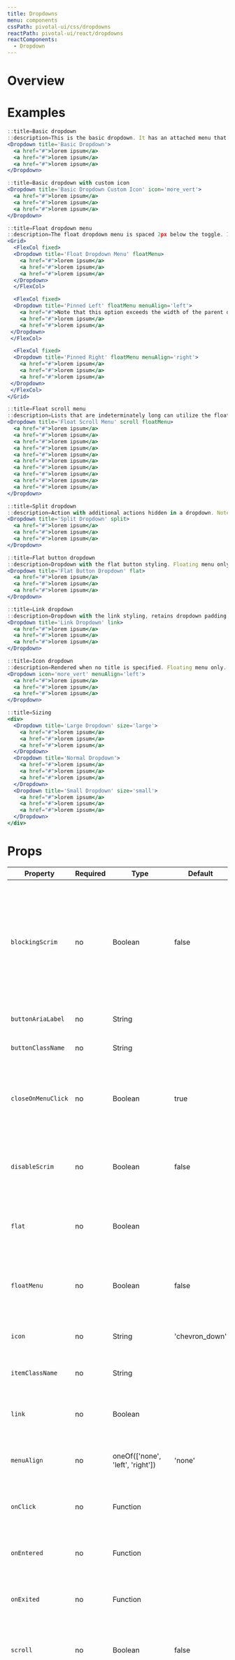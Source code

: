 ```yaml
---
title: Dropdowns
menu: components
cssPath: pivotal-ui/css/dropdowns
reactPath: pivotal-ui/react/dropdowns
reactComponents:
  - Dropdown
---
```


# Overview

# Examples

```jsx
::title=Basic dropdown
::description=This is the basic dropdown. It has an attached menu that extends from the bottom.
<Dropdown title='Basic Dropdown'>
  <a href="#">lorem ipsum</a>
  <a href="#">lorem ipsum</a>
  <a href="#">lorem ipsum</a>
</Dropdown>
```

```jsx
::title=Basic dropdown with custom icon
<Dropdown title='Basic Dropdown Custom Icon' icon='more_vert'>
  <a href="#">lorem ipsum</a>
  <a href="#">lorem ipsum</a>
  <a href="#">lorem ipsum</a>
</Dropdown>
```

```jsx
::title=Float dropdown menu
::description=The float dropdown menu is spaced 2px below the toggle. It can also be pinned to the left or right for content that exceeds the parent dropdown width.
<Grid>
  <FlexCol fixed>
  <Dropdown title='Float Dropdown Menu' floatMenu>
    <a href="#">lorem ipsum</a>
    <a href="#">lorem ipsum</a>
    <a href="#">lorem ipsum</a>
  </Dropdown>
  </FlexCol>

  <FlexCol fixed>
  <Dropdown title='Pinned Left' floatMenu menuAlign='left'>
    <a href="#">Note that this option exceeds the width of the parent dropdown toggle</a>
    <a href="#">lorem ipsum</a>
    <a href="#">lorem ipsum</a>
 </Dropdown>
 </FlexCol>

  <FlexCol fixed>
  <Dropdown title='Pinned Right' floatMenu menuAlign='right'>
    <a href="#">lorem ipsum</a>
    <a href="#">lorem ipsum</a>
    <a href="#">lorem ipsum</a>
 </Dropdown>
 </FlexCol>
</Grid>
```

```jsx
::title=Float scroll menu
::description=Lists that are indeterminately long can utilize the float scroll menu. The size is fixed so you'll have to customize the fixed height to achieve your desired results.
<Dropdown title='Float Scroll Menu' scroll floatMenu>
  <a href="#">lorem ipsum</a>
  <a href="#">lorem ipsum</a>
  <a href="#">lorem ipsum</a>
  <a href="#">lorem ipsum</a>
  <a href="#">lorem ipsum</a>
  <a href="#">lorem ipsum</a>
  <a href="#">lorem ipsum</a>
  <a href="#">lorem ipsum</a>
  <a href="#">lorem ipsum</a>
  <a href="#">lorem ipsum</a>
</Dropdown>
```

```jsx
::title=Split dropdown
::description=Action with additional actions hidden in a dropdown. Note the position of the label, in order to style the focused state. Only appropriate as a float menu.
<Dropdown title='Split Dropdown' split>
  <a href="#">lorem ipsum</a>
  <a href="#">lorem ipsum</a>
  <a href="#">lorem ipsum</a>
</Dropdown>
```

```jsx
::title=Flat button dropdown
::description=Dropdown with the flat button styling. Floating menu only.
<Dropdown title='Flat Button Dropdown' flat>
  <a href="#">lorem ipsum</a>
  <a href="#">lorem ipsum</a>
  <a href="#">lorem ipsum</a>
</Dropdown>
```

```jsx
::title=Link dropdown
::description=Dropdown with the link styling, retains dropdown padding. Floating menu only.
<Dropdown title='Link Dropdown' link>
  <a href="#">lorem ipsum</a>
  <a href="#">lorem ipsum</a>
  <a href="#">lorem ipsum</a>
</Dropdown>
```

```jsx
::title=Icon dropdown
::description=Rendered when no title is specified. Floating menu only.
<Dropdown icon='more_vert' menuAlign='left'>
  <a href="#">lorem ipsum</a>
  <a href="#">lorem ipsum</a>
  <a href="#">lorem ipsum</a>
</Dropdown>
```

```jsx
::title=Sizing
<div>
  <Dropdown title='Large Dropdown' size='large'>
    <a href="#">lorem ipsum</a>
    <a href="#">lorem ipsum</a>
    <a href="#">lorem ipsum</a>
  </Dropdown>
  <Dropdown title='Normal Dropdown'>
    <a href="#">lorem ipsum</a>
    <a href="#">lorem ipsum</a>
    <a href="#">lorem ipsum</a>
  </Dropdown>
  <Dropdown title='Small Dropdown' size='small'>
    <a href="#">lorem ipsum</a>
    <a href="#">lorem ipsum</a>
    <a href="#">lorem ipsum</a>
  </Dropdown>
</div>
```

# Props

Property           | Required | Type                                | Default        | Description
-------------------|----------|-------------------------------------|----------------|------------
`blockingScrim`    | no       | Boolean                             | false          | If true, blocks mouse events outside of the dropdown. Clicking outside of the dropdown will still close the dropdown.
`buttonAriaLabel`  | no       | String                              |                | aria-label for the button
`buttonClassName`  | no       | String                              |                | Classname to add to the button
`closeOnMenuClick` | no       | Boolean                             | true           | If false, do not close the menu when clicking in the dropdown menu
`disableScrim`     | no       | Boolean                             | false          | If true, do not close the menu when clicking outside the dropdown
`flat`             | no       | Boolean                             |                | If true, dropdown toggle has no borders and is transparent
`floatMenu`        | no       | Boolean                             | false          | If true, float the dropdown menu. This only applies to the basic dropdown
`icon`             | no       | String                              | 'chevron_down' | Name of the icon to use for the toggle icon
`itemClassName`    | no       | String                              |                | Classname to add to each child `li`
`link`             | no       | Boolean                             |                | If true, color the dropdown toggle like a link
`menuAlign`        | no       | oneOf(['none', 'left', 'right'])    | 'none'         | Sets the alignment of the menu with the button
`onClick`          | no       | Function                            |                | Callback that fires after clicking the button
`onEntered`        | no       | Function                            |                | Callback that fires after opening the dropdown
`onExited`         | no       | Function                            |                | Callback that fires after closing the dropdown
`scroll`           | no       | Boolean                             | false          | Enables scrolling in the dropdown menu when enabled
`showIcon`         | no       | Boolean                             | true           | If false, do not render an icon in the dropdown toggle. Icon can not be hidden if split or leaving out title.
`size`             | no       | oneOf(['normal', 'large', 'small']) | 'normal'       | Sets the size
`split`            | no       | Boolean                             |                | If true, separates the button text from the toggle
`title`            | no       | Node                                |                | The button contents